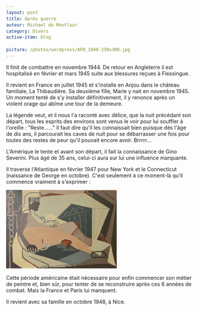 ```yaml
---
layout: post
title: Après guerre
auteur: Michael de Montlaur
category: Divers
active-item: blog

picture: /photos/wordpress/APO_1948-250x300.jpg
---
```

Il finit de combattre en novembre 1944. De retour en Angleterre il est hospitalisé en février et mars 1945 suite aux blessures reçues à Flessingue.

Il revient en France en juillet 1945 et s'installe en Anjou dans le château familiale, La Thibaudière. Sa deuxième fille, Marie y nait en novembre 1945. Un moment tenté de s'y installer définitivement, il y renonce après un violent orage qui abîme une tour de la demeure.

La légende veut, et il nous l'a raconté avec délice, que la nuit précédant son départ, tous les esprits des environs sont venus le voir pour lui souffler à l'oreille : "Reste......" Il faut dire qu'il les connaissait bien puisque dès l'âge de dix ans, il parcourait les caves de nuit pour se débarrasser une fois pour toutes des restes de peur qu'il pouvait encore avoir. Brrrrr…

<!--more-->

L'Amérique le tente et avant son départ, il fait la connaissance de Gino Severini. Plus âgé de 35 ans, celui-ci aura sur lui une influence marquante.

Il traverse l'Atlantique en février 1947 pour New York et le Connecticut (naissance de George en octobre). C'est seulement à ce moment-là qu'il commence vraiment à s'exprimer :

<img src="/photos/wordpress/Alcools_1947-300x213.jpg" alt="Alcools - 1947">

Cette période américaine était nécessaire pour enfin commencer son métier de peintre et, bien sûr, pour tenter de se reconstruire après ces 6 années de combat. Mais la France et Paris lui manquent.

Il revient avec sa famille en octobre 1948, à Nice.
